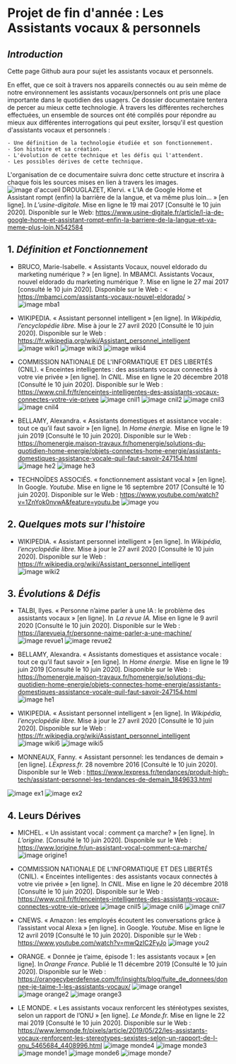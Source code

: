 # Projet de fin d'année : Les Assistants vocaux & personnels


## _Introduction_

Cette page Github aura pour sujet les assistants vocaux et personnels.

En effet, que ce soit à travers nos appareils connectés ou au sein même de notre environnement les assistants vocaux/personnels ont pris une place importante dans le quotidien des usagers.
Ce dossier documentaire tentera de percer au mieux cette technologie. À travers les différentes recherches effectuées, un ensemble de sources ont été compilés pour répondre au mieux aux différentes interrogations qui peut exsiter, lorsqu'il est question d'assistants vocaux et personnels : 
```
- Une définition de la technologie étudiée et son fonctionnement.
- Son histoire et sa création.
- L'évolution de cette technique et les défis qui l'attendent.
- Les possibles dérives de cette technique.
```
L'organisation de ce documentaire suivra donc cette structure et inscrira à chaque fois les sources mises en lien à travers 
les images.
![image d'accueil](Images/1.png) 
DROUGLAZET, Klervi. « L’IA de Google Home et Assistant rompt (enfin) la barrière de la langue, et va même plus loin... » [en ligne]. In _L’usine-digitale._ Mise en ligne le 19 mai 2017 [Consulté le 10 juin 2020]. Disponible sur le Web: <https://www.usine-digitale.fr/article/l-ia-de-google-home-et-assistant-rompt-enfin-la-barriere-de-la-langue-et-va-meme-plus-loin.N542584>


## 1. _Définition et Fonctionnement_

- BRUCO, Marie-Isabelle. « Assistants Vocaux, nouvel eldorado du marketing numérique ? » [en ligne]. In MBAMCI. Assistants Vocaux, nouvel eldorado du marketing numérique ?. Mise en ligne le 27 mai 2017 [consulté le 10 juin 2020]. Disponible sur le Web : < https://mbamci.com/assistants-vocaux-nouvel-eldorado/ >
![image mba1](pic/mba1.png)

- WIKIPEDIA. « Assistant personnel intelligent » [en ligne]. In _Wikipédia, l’encyclopédie libre._ Mise à jour le 27 avril 2020 [Consulté le 10 juin 2020]. Disponible sur le Web : <https://fr.wikipedia.org/wiki/Assistant_personnel_intelligent>
![image wiki1](pic/wiki1.png)
![image wiki3](pic/wiki3.png)
![image wiki4](pic/wiki4.png)

- COMMISSION NATIONALE DE L'INFORMATIQUE ET DES LIBERTÉS (CNIL). « Enceintes intelligentes : des assistants vocaux connectés à votre vie privée » [en ligne]. In _CNIL._ Mise en ligne le 20 décembre 2018 [Consulté le 10 juin 2020]. Disponible sur le Web : <https://www.cnil.fr/fr/enceintes-intelligentes-des-assistants-vocaux-connectes-votre-vie-privee>
![image cnil1](pic/cnil1.png)
![image cnil2](pic/cnil2.png)
![image cnil3](pic/cnil3.gif)
![image cnil4](pic/cnil4.png)

- BELLAMY, Alexandra. « Assistants domestiques et assistance vocale : tout ce qu’il faut savoir » [en ligne]. In _Home énergie._  Mise en ligne le 19 juin 2019 [Consulté le 10 juin 2020]. Disponible sur le Web : <https://homenergie.maison-travaux.fr/homenergie/solutions-du-quotidien-home-energie/objets-connectes-home-energie/assistants-domestiques-assistance-vocale-quil-faut-savoir-247154.html>
![image he2](pic/he2.png)
![image he3](pic/he3.png)

- TECHNOÏDES ASSOCIÉS. « fonctionnement assistant vocal » [en ligne]. In Google. _Youtube._ Mise en ligne le 16 septembre 2017 [Consulté le 10 juin 2020]. Disponible sur le Web : <https://www.youtube.com/watch?v=1ZnYok0nvwA&feature=youtu.be>
![image you](pic/you1.png)


## 2. _Quelques mots sur l'histoire_

- WIKIPEDIA. « Assistant personnel intelligent » [en ligne]. In _Wikipédia, l’encyclopédie libre._ Mise à jour le 27 avril 2020 [Consulté le 10 juin 2020]. Disponible sur le Web : <https://fr.wikipedia.org/wiki/Assistant_personnel_intelligent>
![image wiki2](pic/wiki2.png)


## 3. _Évolutions & Défis_

- TALBI, Ilyes. « Personne n’aime parler à une IA : le problème des assistants vocaux » [en ligne]. In  _La revue IA._ Mise en ligne le 9 avril 2020 [Consulté le 10 juin 2020]. Disponible sur le Web : <https://larevueia.fr/personne-naime-parler-a-une-machine/>
![image revue1](pic/revue1.png)
![image revue2](pic/revue2.png)

- BELLAMY, Alexandra. « Assistants domestiques et assistance vocale : tout ce qu’il faut savoir » [en ligne]. In _Home énergie._  Mise en ligne le 19 juin 2019 [Consulté le 10 juin 2020]. Disponible sur le Web : <https://homenergie.maison-travaux.fr/homenergie/solutions-du-quotidien-home-energie/objets-connectes-home-energie/assistants-domestiques-assistance-vocale-quil-faut-savoir-247154.html>
![image he1](pic/he1.png)

- WIKIPEDIA. « Assistant personnel intelligent » [en ligne]. In _Wikipédia, l’encyclopédie libre._ Mise à jour le 27 avril 2020 [Consulté le 10 juin 2020]. Disponible sur le Web : <https://fr.wikipedia.org/wiki/Assistant_personnel_intelligent>
![image wiki6](pic/wiki6.png)
![image wiki5](pic/wiki5.png)

- MONNEAUX, Fanny. « Assistant personnel: les tendances de demain » [en ligne].  _LExpress.fr._ 28 novembre 2016 [Consulté le 10 juin 2020]. Disponible sur le Web : <https://www.lexpress.fr/tendances/produit-high-tech/assistant-personnel-les-tendances-de-demain_1849633.html> 

![image ex1](pic/ex1.png)
![image ex2](pic/ex2.png)


## 4. Leurs Dérives

- MICHEL. « Un assistant vocal : comment ça marche? » [en ligne]. In _L’origine._ [Consulté le 10 juin 2020]. Disponible sur le Web : <https://www.lorigine.fr/un-assistant-vocal-comment-ca-marche/> 
![image origine1](pic/origine1.png)

- COMMISSION NATIONALE DE L'INFORMATIQUE ET DES LIBERTÉS (CNIL). « Enceintes intelligentes : des assistants vocaux connectés à votre vie privée » [en ligne]. In _CNIL._ Mise en ligne le 20 décembre 2018 [Consulté le 10 juin 2020]. Disponible sur le Web : <https://www.cnil.fr/fr/enceintes-intelligentes-des-assistants-vocaux-connectes-votre-vie-privee>
![image cnil5](pic/cnil5.png)
![image cnil6](pic/cnil6.png)
![image cnil7](pic/cnil7.png)

- CNEWS. « Amazon : les employés écoutent les conversations grâce à l’assistant vocal Alexa » [en ligne]. in Google. 
_Youtube._ Mise en ligne le 12 avril 2019 [Consulté le 10 juin 2020]. Disponible sur le Web : <https://www.youtube.com/watch?v=mwQzIC2FyJo>
![image you2](pic/you2.png)

- ORANGE. « Donnée je t’aime, épisode 1 : les assistants vocaux » [en ligne]. In _Orange France._ Publié le 11 décembre 2019 [Consulté le 10 juin 2020]. Disponible sur le Web : <https://orangecyberdefense.com/fr/insights/blog/fuite_de_donnees/donnee-je-taime-1-les-assistants-vocaux/>
![image orange1](pic/orange1.png)
![image orange2](pic/orange2.png)
![image orange3](pic/orange3.png)

- LE MONDE. « Les assistants vocaux renforcent les stéréotypes sexistes, selon un rapport de l’ONU » [en ligne]. _Le Monde.fr._ Mise en ligne le 22 mai 2019 [Consulté le 10 juin 2020]. Disponible sur le Web : <https://www.lemonde.fr/pixels/article/2019/05/22/les-assistants-vocaux-renforcent-les-stereotypes-sexistes-selon-un-rapport-de-l-onu_5465684_4408996.html>
![image monde4](pic/monde4.png)
![image monde3](pic/monde3.png)
![image monde1](pic/monde1.png)
![image monde6](pic/monde6.png)
![image monde7](pic/monde7.png)
